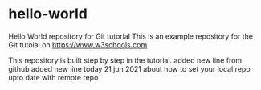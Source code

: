 # hello-world
Hello World repository for Git tutorial
This is an example repository for the Git tutoial on https://www.w3schools.com

This repository is built step by step in the tutorial.
added new line from github
added new line today 21 jun 2021 about how to set your local repo upto date with remote repo
